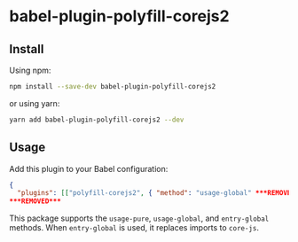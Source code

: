# babel-plugin-polyfill-corejs2

## Install

Using npm:

```sh
npm install --save-dev babel-plugin-polyfill-corejs2
```

or using yarn:

```sh
yarn add babel-plugin-polyfill-corejs2 --dev
```

## Usage

Add this plugin to your Babel configuration:

```json
{
  "plugins": [["polyfill-corejs2", { "method": "usage-global" ***REMOVED***]]
***REMOVED***
```

This package supports the `usage-pure`, `usage-global`, and `entry-global` methods.
When `entry-global` is used, it replaces imports to `core-js`.
